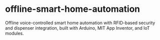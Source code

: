 # offline-smart-home-automation
Offline voice-controlled smart home automation with RFID-based security and dispenser integration, built with Arduino, MIT App Inventor, and IoT modules.
